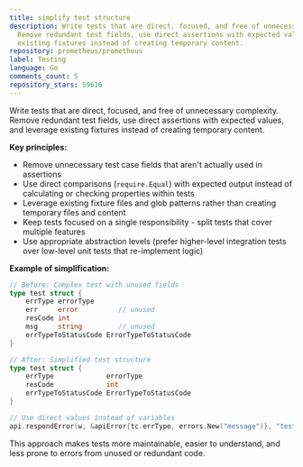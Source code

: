 ```yaml
---
title: simplify test structure
description: Write tests that are direct, focused, and free of unnecessary complexity.
  Remove redundant test fields, use direct assertions with expected values, and leverage
  existing fixtures instead of creating temporary content.
repository: prometheus/prometheus
label: Testing
language: Go
comments_count: 5
repository_stars: 59616
---
```


Write tests that are direct, focused, and free of unnecessary complexity. Remove redundant test fields, use direct assertions with expected values, and leverage existing fixtures instead of creating temporary content.

**Key principles:**
- Remove unnecessary test case fields that aren't actually used in assertions
- Use direct comparisons (`require.Equal`) with expected output instead of calculating or checking properties within tests
- Leverage existing fixture files and glob patterns rather than creating temporary files and content
- Keep tests focused on a single responsibility - split tests that cover multiple features
- Use appropriate abstraction levels (prefer higher-level integration tests over low-level unit tests that re-implement logic)

**Example of simplification:**
```go
// Before: Complex test with unused fields
type test struct {
    errType errorType
    err     error          // unused
    resCode int
    msg     string         // unused
    errTypeToStatusCode ErrorTypeToStatusCode
}

// After: Simplified test structure
type test struct {
    errType             errorType
    resCode             int
    errTypeToStatusCode ErrorTypeToStatusCode
}

// Use direct values instead of variables
api.respondError(w, &apiError{tc.errType, errors.New("message")}, "test")
```

This approach makes tests more maintainable, easier to understand, and less prone to errors from unused or redundant code.